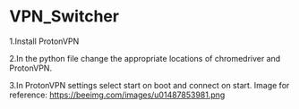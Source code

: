 # VPN_Switcher
1.Install ProtonVPN

2.In the python file change the appropriate locations of chromedriver and ProtonVPN.

3.In ProtonVPN settings select start on boot and connect on start.
Image for reference: https://beeimg.com/images/u01487853981.png
